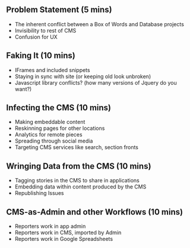 ## Problem Statement (5 mins)
* The inherent conflict between a Box of Words and Database projects
* Invisibility to rest of CMS
* Confusion for UX

## Faking It (10 mins)
* IFrames and included snippets
* Staying in sync with site (or keeping old look unbroken)
* Javascript library conflicts? (how many versions of Jquery do you want?)

## Infecting the CMS (10 mins)
* Making embeddable content
* Reskinning pages for other locations
* Analytics for remote pieces
* Spreading through social media
* Targeting CMS services like search, section fronts

## Wringing Data from the CMS (10 mins)
* Tagging stories in the CMS to share in applications
* Embedding data within content produced by the CMS
* Republishing Issues

## CMS-as-Admin and other Workflows (10 mins)
* Reporters work in app admin
* Reporters work in CMS, imported by Admin
* Reporters work in Google Spreadsheets
